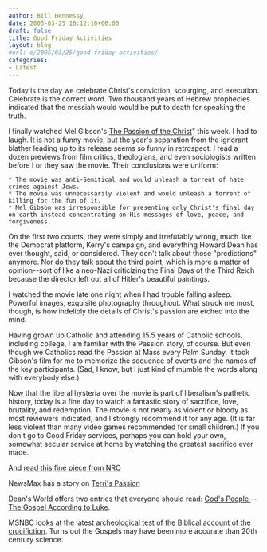 ```yaml
---
author: Bill Hennessy
date: 2005-03-25 16:12:10+00:00
draft: false
title: Good Friday Activities
layout: blog
#url: e/2005/03/25/good-friday-activities/
categories:
- Latest
---
```


Today is the day we celebrate Christ's conviction, scourging, and execution.  Celebrate is the correct word.   Two thousand years of Hebrew prophecies indicated that the messiah would would be put to death for speaking the truth.

I finally watched Mel Gibson's [The Passion of the Christ](https://www.amazon.com/exec/obidos/external-search?search-type=ss&tag=hennesssview-20&keyword=B00028HBKM&index=dvd)" this week.  I had to laugh.  It is not a funny movie, but the year's separation from the ignorant blather leading up to its release seems so funny in retrospect.  I read a dozen previews from film critics, theologians, and even sociologists written before I or they saw the movie.  Their conclusions were uniform:

	* The movie was anti-Semitical and would unleash a torrent of hate crimes against Jews.  
	* The movie was unnecessarily violent and would unleash a torrent of killing for the fun of it.
	* Mel Gibson was irresponsible for presenting only Christ's final day on earth instead concentrating on His messages of love, peace, and forgiveness.

<!-- more -->On the first two counts, they were simply and irrefutably wrong, much like the Democrat platform, Kerry's campaign, and everything Howard Dean has ever thought, said, or considered.  They don't talk about those "predictions" anymore.  Nor do they talk about the third point, which is more a matter of opinion--sort of like a neo-Nazi criticizing the Final Days of the Third Reich because the director left out all of Hitler's beautiful paintings.

I watched the movie late one night when I had trouble falling asleep.   Powerful images, exquisite photography throughout.  What struck me most, though, is how indelibly the details of Christ's passion are etched into the mind.

Having grown up Catholic and attending 15.5 years of Catholic schools, including college, I am familiar with the Passion story, of course.  But even though we Catholics read the Passion at Mass every Palm Sunday, it took Gibson's film for me to memorize the sequence of events and the names of the key participants.   (Sad, I know, but I just kind of mumble the words along with everybody else.)

Now that the liberal hysteria over the movie is part of liberalism's pathetic history, today is a fine day to watch a fantastic story of sacrifice, love, brutality, and redemption.  The movie is not nearly as violent or bloody as most reviewers indicated, and I strongly recommend it for any age.  (It is far less violent than many video games recommended for small children.)   If you don't go to Good Friday services, perhaps you can hold your own, somewhat secular service at home by watching the greatest sacrifice ever made.

And [read this fine piece from NRO](https://www.nationalreview.com/comment/gurdon200503220755.asp)

NewsMax has a story on [Terri's Passion](https://www.newsmax.com/archives/articles/2005/3/25/91525.shtml?j=892887&e=mail@billhennessy.com&l=143149_HTML&u=16814731)

Dean's World offers two entries that everyone should read:  [God's People ](https://www.deanesmay.com/posts/1111747841.shtml)-- [The Gospel According to Luke](https://www.deanesmay.com/posts/1111755660.shtml).

MSNBC looks at the latest [archeological test of the Biblical account of the crucifiction](https://www.msnbc.msn.com/id/7291066/).  Turns out the Gospels may have been more accurate than 20th century science.

